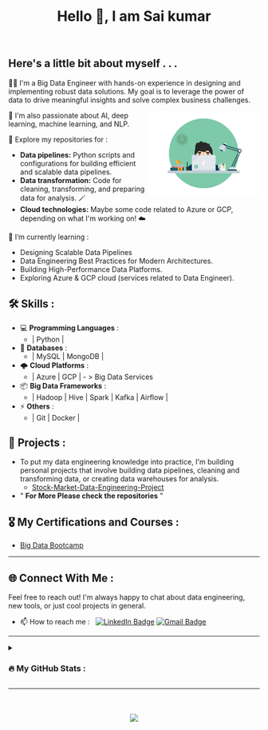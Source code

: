 <h1 align="center">Hello 👋, I am Sai kumar</h1>

<br/>

## Here's a little bit about myself . . .
  
👨‍💻  I'm a Big Data Engineer with hands-on experience in designing and implementing robust data solutions. My goal is to leverage the power of data to drive meaningful insights and solve complex business challenges.

<img align="right" width="225" alt="" src="https://raw.githubusercontent.com/sai019/sai019/main/coding.gif" />

🔭 I'm also passionate about AI, deep learning, machine learning, and NLP.

🚀 Explore my repositories for :
  - **Data pipelines:** Python scripts and configurations for building efficient and scalable data pipelines.
  - **Data transformation:** Code for cleaning, transforming, and preparing data for analysis. 🪄
  - **Cloud technologies:** Maybe some code related to Azure or GCP, depending on what I'm working on! ☁️

🌱 I’m currently learning :
  - Designing Scalable Data Pipelines
  - Data Engineering Best Practices for Modern Architectures.
  - Building High-Performance Data Platforms.
  - Exploring Azure & GCP cloud (services related to Data Engineer).
    

## 🛠 Skills :
  - 💻 **Programming Languages** :
    -  | Python |
  - 💾 **Databases** :
    - | MySQL | MongoDB |
  - 🌩️ **Cloud Platforms** :
    - | Azure | GCP | - > Big Data Services
  - 📦 **Big Data Frameworks** :
    - | Hadoop | Hive | Spark | Kafka | Airflow |
  - ⚡ **Others** :
    - | Git | Docker |
 
## 🤘 Projects :
  - To put my data engineering knowledge into practice, I'm building personal projects that involve building data pipelines, cleaning and transforming data, or creating 
    data warehouses for analysis.
    - [Stock-Market-Data-Engineering-Project](https://github.com/sai019/Stock-Market-Data-Engineering-Project)
  - " **For More Please check the repositories** "
   
## 🎖️ My Certifications and Courses :
  - [Big Data Bootcamp](https://drive.google.com/file/d/1IfCbIX_OxjHsm8wOBacGSMh_hsVQ00zj/view?usp=sharing)
    
---

## 🌐 Connect With Me :
 Feel free to reach out! I'm always happy to chat about data engineering, new tools, or just cool projects in general.   
   - 📫 How to reach me : &nbsp;
[![LinkedIn Badge](https://img.shields.io/badge/LinkedIn-blue?style=flat&logo&logo=linkedin&logoColor=white)](https://linkedin.com/in/saikumarkollu/)
<a href="mailto:saikumarkollu855@gmail.com"><img src="https://img.shields.io/badge/Gmail-white?style=flat&logo=Gmail&logoColor=red" alt="Gmail Badge"></a>

<hr/>

<details><summary>

### :fire: My GitHub Stats :

</summary>
<p align="center">

[![GitHub Streak](https://github-readme-streak-stats.herokuapp.com/?user=sai019&theme=dark&background=000000)](https://git.io/streak-stats)

[![Top Langs](https://github-readme-stats.vercel.app/api/top-langs/?username=sai019&layout=compact&theme=vision-friendly-dark)](https://github.com/sai019/github-readme-stats)

</p>
</details>

<hr/>

<h1 align="center">
<img src="https://readme-typing-svg.herokuapp.com/?font=&color=F7F7F7FF&size=25&center=true&vCenter=true&width=500&height=65&duration=5500&lines=Thanks+for+visiting!!!">
</h1> 
<br/>
